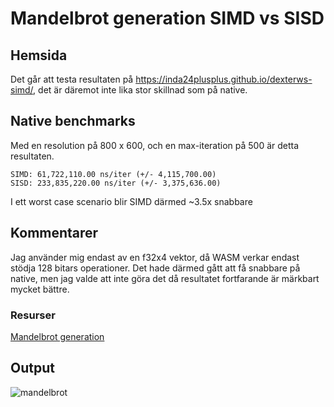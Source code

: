 # Mandelbrot generation SIMD vs SISD
## Hemsida
Det går att testa resultaten på https://inda24plusplus.github.io/dexterws-simd/, det är däremot inte lika stor skillnad som på native.
## Native benchmarks
Med en resolution på 800 x 600, och en max-iteration på 500 är detta resultaten.
```
SIMD: 61,722,110.00 ns/iter (+/- 4,115,700.00)
SISD: 233,835,220.00 ns/iter (+/- 3,375,636.00)
```
I ett worst case scenario blir SIMD därmed ~3.5x snabbare

## Kommentarer
Jag använder mig endast av en f32x4 vektor, då WASM verkar endast stödja 128 bitars operationer. Det hade därmed gått att få snabbare på native, men jag valde att inte göra det då resultatet fortfarande är märkbart mycket bättre.

### Resurser
[Mandelbrot generation](https://en.wikipedia.org/wiki/Plotting_algorithms_for_the_Mandelbrot_set)

## Output
![mandelbrot](https://github.com/user-attachments/assets/9d498cdb-1881-46d5-9ef1-d63e65096cd4)
